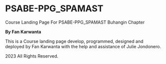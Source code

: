 # PSABE-PPG_SPAMAST
Course Landing Page For PSABE-PPG_SPAMAST Buhangin Chapter

**By Fan Karwanta**

This is a Course landing page develop, programmed, designed and deployed by Fan Karwanta with the help and assistance of Julie Jondonero.

2023 All Rights Reserved.
